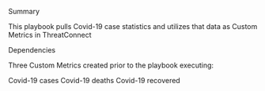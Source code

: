 Summary

This playbook pulls Covid-19 case statistics and utilizes that data as Custom Metrics in ThreatConnect

Dependencies

Three Custom Metrics created prior to the playbook executing:

Covid-19 cases
Covid-19 deaths
Covid-19 recovered